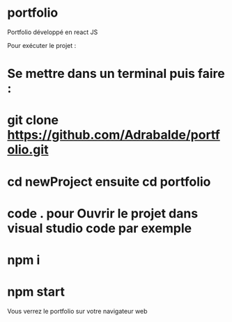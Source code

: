 # portfolio
Portfolio développé en react JS

Pour exécuter le projet :

# Se mettre dans un terminal puis faire :

# git clone https://github.com/Adrabalde/portfolio.git

# cd newProject ensuite cd portfolio 

# code . pour Ouvrir le projet dans visual studio code par exemple 

# npm i

# npm start 

Vous verrez le portfolio sur votre navigateur web 

